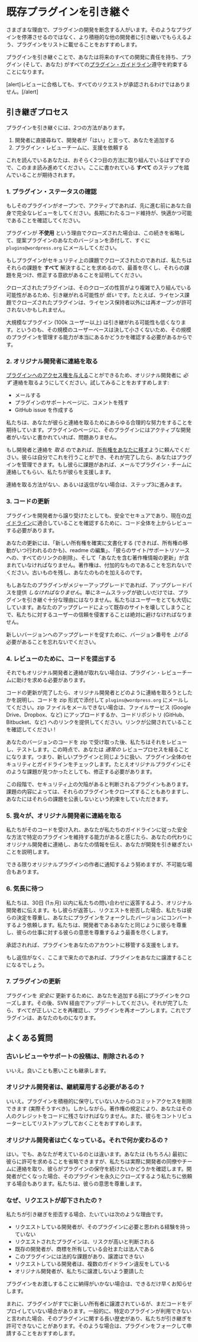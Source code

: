 <!-- 
# Take Over an Existing Plugin
 -->
# 既存プラグインを引き継ぐ

<!-- 
People cease development on their plugins for a variety of reasons. Instead of letting those plugins stagnate, we encourage people to instead list them for adoption by another, more active, developer.
 -->
さまざまな理由で、プラグインの開発を断念する人がいます。そのようなプラグインを停滞させるのではなく、より積極的な他の開発者に引き継いでもらえるよう、プラグインをリストに載せることをおすすめします。

<!-- 
In adopting a plugin, you are promising to be responsible for all future development, and to ensure the plugin (and you) comply with all [plugin guidelines](https://developer.wordpress.org/plugins/wordpress-org/detailed-plugin-guidelines/).
 -->
プラグインを引き継ぐことで、あなたは将来のすべての開発に責任を持ち、プラグイン (そして、あなた) がすべての[プラグイン・ガイドライン](https://developer.wordpress.org/plugins/wordpress-org/detailed-plugin-guidelines/)遵守を約束することになります。

<!-- 
[alert]Not all requests will be approved, even following a successful review.[/alert]
 -->
[alert]レビューに合格しても、すべてのリクエストが承認されるわけではありません。[/alert]

<!-- 
## The Adoption Process
 -->
## 引き継ぎプロセス

<!-- 
There are two ways a plugin can be adopted.
 -->
プラグインを引き継ぐには、2つの方法があります。

<!-- 
1. You ask the developer directly, they say yes and add you
2. You ask the Plugin Review team to assist you
 -->
1. 開発者に直接尋ねて、開発者が「はい」と言って、あなたを追加する
2. プラグイン・レビューチームに、支援を依頼する

<!-- 
Since you’re reading this, you likely are working on the second method, so keep reading. You will be expected to have followed **all** the steps herein.
 -->
これを読んでいるあなたは、おそらく2つ目の方法に取り組んでいるはずですので、このまま読み進めてください。ここに書かれている **すべて** のステップを踏んでいることが期待されます。

<!-- 
### 1. Check the Plugin Status
 -->
### 1. プラグイン・ステータスの確認

<!-- 
If the plugin is open and active, give it a full review on your own before you go any further. Make sure you feel comfortable and capable of maintaining the code long term.
 -->
もしそのプラグインがオープンで、アクティブであれば、先に進む前にあなた自身で完全なレビューをしてください。長期にわたるコード維持が、快適かつ可能であることを確認してください。

<!-- 
If a plugin is closed because it was **unused**, you can skip the rest of this and email `plugins@wordpress.org` right away and attach your version of the proposed plugin.
 -->
プラグインが **不使用** という理由でクローズされた場合は、この続きを省略して、提案プラグインのあなたのバージョンを添付して、すぐに `plugins@wordpress.org` にメールしてください。

<!-- 
If the plugin was closed for security issues, we require **all** those issues to be resolved, so put your best foot forward and demonstrate you have the impetus to find and fix those issues.
 -->
もしプラグインがセキュリティ上の課題でクローズされたのであれば、私たちはそれらの課題を **すべて** 解決することを求めるので、最善を尽くし、それらの課題を見つけ、修正する意欲があることを証明してください。

<!-- 
Closed plugins are _less_ likely to be able to be adopted, as the nature of their closures may be more complex and intricate. If a plugin was closed for license issues, for example, we may not be permitted to reopen it for anyone except the license holders.
 -->
クローズされたプラグインは、そのクローズの性質がより複雑で入り組んでいる可能性があるため、引き継がれる可能性が _低い_ です。たとえば、ライセンス課題でクローズされたプラグインは、ライセンス保持者以外には再オープンが許可されないかもしれません。

<!-- 
Larger plugins (100k users or more) are also less likely to be adopted, as that is a not-insignificant userbase, and we need to be sure you really are capable of managing a plugin of that size.
 -->
大規模なプラグイン (100k ユーザー以上) は引き継がれる可能性も低くなります。というのも、その規模のユーザーベースは決して小さくないため、その規模のプラグインを管理する能力が本当にあるかどうかを確認する必要があるからです。

<!-- 
### 2. Contact the Original Developer
 -->
### 2. オリジナル開発者に連絡を取る

<!-- 
You _must_ attempt to contact the original developer, as they can [give you access to the plugin](https://developer.wordpress.org/plugins/wordpress-org/plugin-developer-faq/#plugin-ownership). We recommend trying:
 -->
[プラグインへのアクセス権を与える](https://developer.wordpress.org/plugins/wordpress-org/plugin-developer-faq/#plugin-ownership)ことができるため、オリジナル開発者に _必ず_ 連絡を取るようにしてください。試してみることをおすすめします:

<!-- 
- email
- leaving a comment on the plugin support page
- opening a GitHub issue
 -->
- メールする
- プラグインのサポートページに、コメントを残す
- GitHub issue を作成する

<!-- 
We expect you to make all reasonable efforts to reach out to them. If the plugin page says the plugin has no active developer, then you’re fine.
 -->
私たちは、あなたが彼らと連絡を取るためにあらゆる合理的な努力をすることを期待しています。プラグインのページに、そのプラグインにはアクティブな開発者がいないと書かれていれば、問題ありません。

<!-- 
If you _do_ get in touch with the developer, ask them to [transfer ownership to you](https://developer.wordpress.org/plugins/wordpress-org/plugin-developer-faq/#plugin-ownership). They can do this on their own and, once it’s done, you may manage the plugin. If they have issues, have them contact the plugin team via email and we will assist them.
 -->
もし開発者と連絡を _取る_ のであれば、[所有権をあなたに移す](https://developer.wordpress.org/plugins/wordpress-org/plugin-developer-faq/#plugin-ownership)ように頼んでください。彼らは自分でこれを行うことができ、それが完了したら、あなたはプラグインを管理できます。もし彼らに課題があれば、メールでプラグイン・チームに連絡してもらい、私たちが彼らを支援します。

<!-- 
If there’s no way to get in touch, or they don’t reply, move to step 3.
 -->
連絡を取る方法がない、あるいは返信がない場合は、ステップ3に進みます。

<!-- 
### 3. Update The Code
 -->
### 3. コードの更新

<!-- 
Even if the plugin has been given to you by the developer, you must review the code from the top down to make sure it’s safe, secure, and meets our current [guidelines](https://developer.wordpress.org/plugins/wordpress-org/detailed-plugin-guidelines/).
 -->
プラグインを開発者から譲り受けたとしても、安全でセキュアであり、現在の[ガイドライン](https://developer.wordpress.org/plugins/wordpress-org/detailed-plugin-guidelines/)に適合していることを確認するために、コード全体を上からレビューする必要があります。

<!-- 
Your update must include editing the readme to ensure it documents the new ownership (and preferably when it takes place), removing all links to their site/support resources, as well as updating the copyright information to include you. Remember, copyright is additive. You keep the old and add yours on.
 -->
あなたの更新には、「新しい所有権を確実に文書化する (できれば、所有権の移動がいつ行われるのかも)、readme の編集」、「彼らのサイト/サポートリソースへの、すべてのリンクの削除」、そして「あなたを含む著作権情報の更新」が含まれていなければなりません。著作権は、付加的なものであることを忘れないでください。古いものを残し、あなたのものを加えるのです。

<!-- 
If your plugin is a major upgrade, you _must_ provide an upgrade path. Just wanting a name-slug is not sufficient reason to take over a plugin. We care deeply about our users, and violating their trust in us by breaking their existing sites with your upgrades is to be avoided at all costs.
 -->
もしあなたのプラグインがメジャーアップグレードであれば、アップグレードパスを提供 _しなければなりません_。単にネームスラッグが欲しいだけでは、プラグインを引き継ぐ十分な理由にはなりません。私たちはユーザーをとても大切にしています。あなたのアップグレードによって既存のサイトを壊してしまうことで、私たちに対するユーザーの信頼を侵害することは絶対に避けなければなりません。

<!-- 
Remember you need to _increase_ the version number so people are prompted to upgrade to your new version.
 -->
新しいバージョンへのアップグレードを促すために、バージョン番号を _上げる_ 必要があることを忘れないでください。

<!-- 
### 4. Submit Your Code for Review
 -->
### 4. レビューのために、コードを提出する

<!-- 
If you still can’t get in touch with the original developer, you’ll need to ask the Plugin Review Team for help.
 -->
それでもオリジナル開発者と連絡が取れない場合は、プラグイン・レビューチームに助けを求める必要があります。

<!-- 
Once you’ve finished updating the code, email `plugins@wordpress.org` explaining how you tried to contact the original developer and with your code attached as a zip. If you can’t email zips, then upload it to some file service (Google Drive, Dropbox, etc) or provide a link to your code repository (Github, Bitbucket, etc). Make sure the link is public!
 -->
コードの更新が完了したら、オリジナル開発者とどのように連絡を取ろうとしたかを説明し、コードを zip 形式で添付して `plugins@wordpress.org` にメールしてください。zip ファイルをメールできない場合は、ファイルサービス (Google Drive、Dropbox、など) にアップロードするか、コードリポジトリ (GitHub、Bitbucket、など) へのリンクを提供してください。リンクが公開されていることを確認してください !

<!-- 
After we receive your version of the code as a zip, we will review it and test it. At this point, you will go through a _normal_ review process. That is, we will treat you like any new plugin and we will check the whole plugin for security and guidelines. Even if those issues are found in the original plugin, you will be required to fix them.
 -->
あなたのバージョンのコードを zip で受け取った後、私たちはそれをレビューし、テストします。この時点で、あなたは _通常の_ レビュープロセスを経ることになります。つまり、新しいプラグインと同じように扱い、プラグイン全体のセキュリティとガイドラインをチェックします。たとえオリジナルプラグインにそのような課題が見つかったとしても、修正する必要があります。

<!-- 
At this stage, some plugins are determined to have existing security flaws. We may close those plugins, depending on the nature of the issues, and you will be trusted to not publicly disclose those issues.
 -->
この段階で、セキュリティ上の欠陥があると判断されるプラグインもあります。課題の内容によっては、それらのプラグインをクローズすることもありますし、あなたにはそれらの課題を公表しないという約束をしていただきます。

<!-- 
### 5. We Contact the Original Developer
 -->
### 5. 我々が、オリジナル開発者に連絡を取る

<!-- 
Once we feel the code is acceptable, and that you are capable of sustaining that specific plugin in a secure manner that adheres to our guidelines, we will contact the original developer on your behalf and give them your information, explaining that you want to take over development.
 -->
私たちがそのコードを受け入れ、あなたが私たちのガイドラインに従った安全な方法で特定のプラグインを維持する能力があると感じたら、あなたの代わりにオリジナル開発者に連絡し、あなたの情報を伝え、あなたが開発を引き継ぎたいことを説明します。

<!-- 
We’ll do everything we can to ensure the original plugin author has been notified, but sometimes that’s just not possible.
 -->
できる限りオリジナルプラグインの作者に通知するよう努めますが、不可能な場合もあります。

<!-- 
### 6. Wait Patiently
 -->
### 6. 気長に待つ

<!-- 
We give the original developer 30 days (1 month) to reply to our inquiry. Should they reply and deny the request, we will honour their decision and ask you to convert the plugin into a forked version. We do our best to respect them as much as we respect you as a developer, and honor their wishes with their work.
 -->
私たちは、30日 (1ヵ月) 以内に私たちの問い合わせに返答するよう、オリジナル開発者に伝えます。もし彼らが返答し、リクエストを拒否した場合、私たちは彼らの決定を尊重し、あなたにプラグインをフォークしたバージョンにコンバートするよう依頼します。私たちは、開発者であるあなたと同じように彼らを尊重し、彼らの仕事に対する彼らの意思を尊重するよう最善を尽くします。

<!-- 
If they approve it, we will assist in transitioning the plugin to your account.
 -->
承認されれば、プラグインをあなたのアカウントに移管する支援をします。

<!-- 
If they don’t reply, and you’ve made it this far, we will likely transfer the plugin to you.
 -->
もし返信がなく、ここまで来たのであれば、プラグインをあなたに譲渡することになるでしょう。

<!-- 
### 7. Update the Plugin
 -->
### 7. プラグインの更新

<!-- 
In order to _safely_ update the plugin, we will close it before we add you. You will then be required to update via SVN. Once that’s done, we’ll double check everything is correct and reopen it. The plugin will now be yours.
 -->
プラグインを _安全に_ 更新するために、あなたを追加する前にプラグインをクローズします。その後、SVN 経由でアップデートしてください。それが完了したら、すべてが正しいことを再確認し、プラグインを再オープンします。これでプラグインは、あなたのものになります。

<!-- 
## Frequently Asked Questions
 -->
## よくある質問

<!-- 
### Will old reviews/support posts be removed?
 -->
### 古いレビューやサポートの投稿は、削除されるの ?

<!-- 
No. You inherit the good and the bad.
 -->
いいえ。良いことも悪いことも継承します。

<!-- 
### Do I have to keep the original developer on?
 -->
### オリジナル開発者は、継続雇用する必要があるの ?

<!-- 
No. You can (and in fact should) remove commit access from anyone who is not actively maintaining the plugin. However. Per copyright restrictions, you must retain their credit in the code. We recommend you also leave them listed as a contributor.
 -->
いいえ。プラグインを積極的に保守していない人からのコミットアクセスを削除できます (実際そうすべき)。しかしながら。著作権の規定により、あなたはその人のクレジットをコードに残さなければなりません。また、彼らをコントリビューターとしてリストアップしておくことをおすすめします。

<!-- 
### The original developer is dead. Does that change anything?
 -->
### オリジナル開発者は亡くなっている。それで何か変わるの ?

<!-- 
Yes, but not how you’re thinking. You (obviously) can skip asking them for permissions first, but we actually reach out to the developers’ coworkers and teams to see if they want to continue maintaining the plugin. In some cases, a developer will ask us to permanently close their plugins in the event of their death. We respect their wishes.
 -->
はい。でも、あなたが考えているのとは違います。あなたは (もちろん) 最初に彼らに許可を求めることを省略できますが、私たちは実際に開発者の同僚やチームに連絡を取り、彼らがプラグインの保守を続けたいかどうかを確認します。開発者が亡くなった場合、そのプラグインを永久にクローズするよう私たちに依頼する場合もあります。私たちは、彼らの意思を尊重します。

<!-- 
### Why was my request denied?
 -->
### なぜ、リクエストが却下されたの ?

<!-- 
In cases where we deny an adoption, it’s usually for the following reasons.
 -->
私たちが引き継ぎを拒否する場合、たいていは次のような理由です。

<!-- 
- The requesting developer does not have the experience we feel the plugin requires
- The requested plugin is deemed high-risk
- The existing developer is a company or legal entity who owns the trademark
- The plugin has legal issues preventing us from from any transfers
- The requesting developer has had multiple guideline infractions
- The original developer asked us not to
 -->
- リクエストしている開発者が、そのプラグインに必要と思われる経験を持っていない
- リクエストされたプラグインは、リスクが高いと判断される
- 既存の開発者が、商標を所有している会社または法人である
- このプラグインには法的な課題があり、譲渡はできない
- リクエストしている開発者は、複数のガイドライン違反をしている
- オリジナル開発者が、私たちに譲渡しないよう要請した

<!-- 
If we don’t feel comfortable handing over a plugin, we will inform you as soon as possible.
 -->
プラグインをお渡しすることに納得がいかない場合は、できるだけ早くお知らせします。

<!-- 
There are rare cases where the plugin has already been given to new owners, but they have not yet deployed code. In general, if you’re told that a specific plugin is not available, there is a long history concerning the plugin preventing us from permitting takeover. In those cases, we recommend you submit your plugin as a fork.
 -->
まれに、プラグインがすでに新しい所有者に譲渡されているが、まだコードをデプロイしていない場合があります。一般的に、特定のプラグインが利用できないと言われた場合、そのプラグインに関する長い歴史があり、私たちが引き継ぎを許可できないことがあります。そのような場合は、プラグインをフォークして申請することをおすすめします。